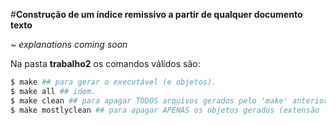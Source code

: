 #**Construção de um índice remissivo a partir de qualquer documento texto**


*~ explanations coming soon*

Na pasta **trabalho2** os comandos válidos são:

```bash
$ make ## para gerar o executável (e objetos).
$ make all ## idem.
$ make clean ## para apagar TODOS arquivos gerados pelo 'make' anterior.
$ make mostlyclean ## para apagar APENAS os objetos gerados (extensão .o).
```
